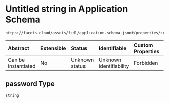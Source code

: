 # Untitled string in Application Schema

```txt
https://facets.cloud/assets/fsdl/application.schema.json#/properties/credentialRequests/properties/dbs/properties/mongo/items/0/properties/environmentVariables/items/0/properties/password
```



| Abstract            | Extensible | Status         | Identifiable            | Custom Properties | Additional Properties | Access Restrictions | Defined In                                                                        |
| :------------------ | :--------- | :------------- | :---------------------- | :---------------- | :-------------------- | :------------------ | :-------------------------------------------------------------------------------- |
| Can be instantiated | No         | Unknown status | Unknown identifiability | Forbidden         | Allowed               | none                | [application.schema.json*](../out/application.schema.json "open original schema") |

## password Type

`string`
